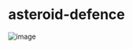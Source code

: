 # asteroid-defence
![image](https://github.com/risujas/asteroid-defence/assets/56724011/aec48641-61ff-4e49-8857-ccc9632e727c)
